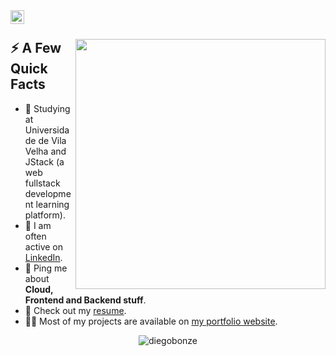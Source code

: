  <a href="https://www.linkedin.com/in/diego-bonze-518225208/">
  <img align="left" alt="Diego Bonze LinkedIn" width="22px" src="https://cdn.tomondre.com/icons/linkedinn.svg" />
</a>

</br>

<div>
  
  <img width="400px" align="right" src="https://cdn.tomondre.com/this-is-fine.jpg" />
  <h2>⚡️ A Few Quick Facts</h2>
  <ul>
    <li>🧐 Studying at Universidade de Vila Velha and JStack (a web fullstack development learning platform).</li>
    <li>📝 I am often active on <a href="https://www.linkedin.com/in/diego-bonze-518225208/">LinkedIn</a>.</li>
    <li>💬 Ping me about <strong>Cloud, Frontend and Backend stuff</strong>.</li>
    <li>📙 Check out my <a href="https://www.canva.com/design/DAGmGbVRpOs/2GNtAIudC4ELXTS1XthBiw/view?utm_content=DAGmGbVRpOs&utm_campaign=designshare&utm_medium=link2&utm_source=uniquelinks&utlId=ha1438fa491">resume</a>.</li>
    <li>👨‍💻 Most of my projects are available on <a href="https://diegobonze-portfolio.vercel.app/">my portfolio website</a>.</li>
  </ul>
</div>

<p align="center"> <img src="https://github-readme-stats.vercel.app/api?username=diegobonze&show_icons=true&theme=great-gatsby&include_all_commits=true&count_private=true" alt="diegobonze" />
